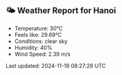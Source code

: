 <!-- WEATHER-START -->
## 🌤 Weather Report for Hanoi

- Temperature: 30°C
- Feels like: 29.69°C
- Conditions: clear sky
- Humidity: 40%
- Wind Speed: 2.39 m/s

Last updated: 2024-11-19 08:27:29 UTC
<!-- WEATHER-END -->
